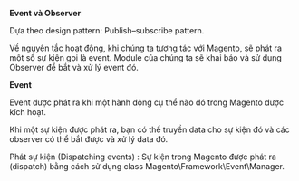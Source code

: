 **Event và Observer**

Dựa theo design pattern: Publish–subscribe pattern.

Về nguyên tắc hoạt động, khi chúng ta tương tác với Magento, sẽ phát ra một số sự kiện gọi là event. Module của chúng ta sẽ khai báo và sử dụng Observer để bắt và xử lý event đó.

**Event**

Event được phát ra khi một hành động cụ thể nào đó trong Magento được kích hoạt.

Khi một sự kiện được phát ra, bạn có thể truyền data cho sự kiện đó và các observer có thể bắt được và xử lý data đó.

Phát sự kiện \(Dispatching events\) : Sự kiện trong Magento được phát ra \(dispatch\) bằng cách sử dụng class Magento\Framework\Event\Manager.

